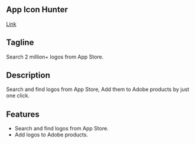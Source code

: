 ## App Icon Hunter

[Link](https://wm3iim4lj.wxp.adobe-addons.com/)

## Tagline

Search 2 million+ logos from App Store.

## Description

Search and find logos from App Store, Add them to Adobe products by just one click.

## Features

- Search and find logos from App Store.
- Add logos to Adobe products.
